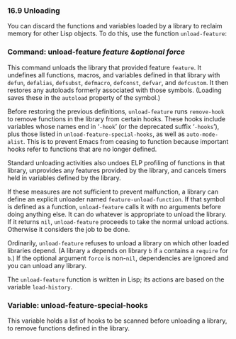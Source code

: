 

### 16.9 Unloading

You can discard the functions and variables loaded by a library to reclaim memory for other Lisp objects. To do this, use the function `unload-feature`:

### Command: **unload-feature** *feature \&optional force*

This command unloads the library that provided feature `feature`. It undefines all functions, macros, and variables defined in that library with `defun`, `defalias`, `defsubst`, `defmacro`, `defconst`, `defvar`, and `defcustom`. It then restores any autoloads formerly associated with those symbols. (Loading saves these in the `autoload` property of the symbol.)

Before restoring the previous definitions, `unload-feature` runs `remove-hook` to remove functions in the library from certain hooks. These hooks include variables whose names end in ‘`-hook`’ (or the deprecated suffix ‘`-hooks`’), plus those listed in `unload-feature-special-hooks`, as well as `auto-mode-alist`. This is to prevent Emacs from ceasing to function because important hooks refer to functions that are no longer defined.

Standard unloading activities also undoes ELP profiling of functions in that library, unprovides any features provided by the library, and cancels timers held in variables defined by the library.

If these measures are not sufficient to prevent malfunction, a library can define an explicit unloader named `feature-unload-function`. If that symbol is defined as a function, `unload-feature` calls it with no arguments before doing anything else. It can do whatever is appropriate to unload the library. If it returns `nil`, `unload-feature` proceeds to take the normal unload actions. Otherwise it considers the job to be done.

Ordinarily, `unload-feature` refuses to unload a library on which other loaded libraries depend. (A library `a` depends on library `b` if `a` contains a `require` for `b`.) If the optional argument `force` is non-`nil`, dependencies are ignored and you can unload any library.

The `unload-feature` function is written in Lisp; its actions are based on the variable `load-history`.

### Variable: **unload-feature-special-hooks**

This variable holds a list of hooks to be scanned before unloading a library, to remove functions defined in the library.
